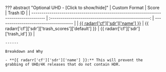 ??? abstract "Optional UHD - [Click to show/hide]"
    | Custom Format                                                                         |                        Score                         | Trash ID                              |
    | ------------------------------------------------------------------------------------- | :--------------------------------------------------: | ------------------------------------- |
    | [{{ radarr['cf']['sdr']['name'] }}](/Radarr/Radarr-collection-of-custom-formats/#sdr) | {{ radarr['cf']['sdr']['trash_scores']['default'] }} | {{ radarr['cf']['sdr']['trash_id'] }} |

    ------

    Breakdown and Why

    - **{{ radarr['cf']['sdr']['name'] }}:** This will prevent the grabbing of UHD/4K releases that do not contain HDR.
